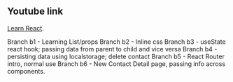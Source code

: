 ## Youtube link
[Learn React](https://www.youtube.com/watch?v=1RHDhtbqo94).

Branch b1 - Learning List/props
Branch b2 - Inline css
Branch b3 - useState react hook; passing data from parent to child and vice versa
Branch b4 - persisting data using localstorage; delete contact
Branch b5 - React Router intro, normal use
Branch b6 - New Contact Detail page, passing info across components.